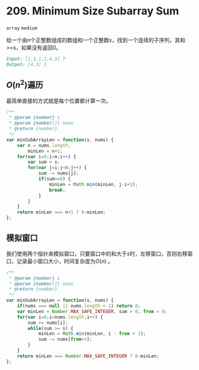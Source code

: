 # 209. Minimum Size Subarray Sum

`array` `medium`

给一个由*n*个正整数组成的数组和一个正整数*s*，找到一个连续的子序列，其和>=s，如果没有返回0。

```md
Input: [2,3,1,2,4,3] 7
Output: [4,3] 2
```

## $O(n^2)$遍历

最简单直接的方式就是每个位置都计算一次。

```js
/**
 * @param {number} s
 * @param {number[]} nums
 * @return {number}
 */
var minSubArrayLen = function(s, nums) {
    var n = nums.length,
        minLen = n+1;
    for(var i=0;i<n;i++) {
        var sum = s;
        for(var j=i;j<n;j++) {
            sum -= nums[j];
            if(sum<=0) {
                minLen = Math.min(minLen, j-i+1);
                break;
            }
        }
    }
    return minLen === n+1 ? 0:minLen;
};
```

## 模拟窗口

我们使用两个指针来模拟窗口，只要窗口中的和大于*s*时，左移窗口，否则右移窗口，记录最小窗口大小，时间复杂度为$O(n)$ 。

```js
/**
 * @param {number} s
 * @param {number[]} nums
 * @return {number}
 */
var minSubArrayLen = function(s, nums) {
    if(nums === null || nums.length < 1) return 0;
    var minLen = Number.MAX_SAFE_INTEGER, sum = 0, from = 0;
    for(var i=0;i<nums.length;i++) {
        sum += nums[i];
        while(sum >= s) {
            minLen = Math.min(minLen, i - from + 1);
            sum -= nums[from++];
        }
    }
    return minLen === Number.MAX_SAFE_INTEGER ? 0:minLen;
};
```

